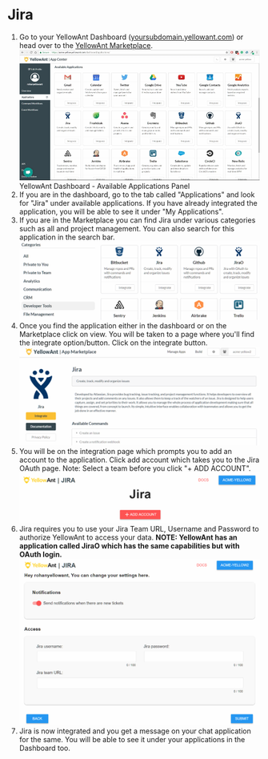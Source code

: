 # Jira

1. Go to your YellowAnt Dashboard \([yoursubdomain.yellowant.com](https://github.com/yellowanthq/yellowant-help-center/tree/bdad19066023aa6a8b667a1d6f05b72945b49759/yoursubdomain.yellowant.com)\) or head over to the [YellowAnt Marketplace](https://www.yellowant.com/marketplace). ![](../../.gitbook/assets/instadash.jpg)YellowAnt Dashboard - Available Applications Panel
2. If you are in the dashboard, go to the tab called "Applications" and look for "Jira" under available applications. If you have already integrated the application, you will be able to see it under "My Applications".
3. If you are in the Marketplace you can find Jira under various categories such as all and project management. You can also search for this application in the search bar. ![](../../.gitbook/assets/jira.png)
4. Once you find the application either in the dashboard or on the Marketplace click on view. You will be taken to a page where you'll find the integrate option/button. Click on the integrate button. ![](../../.gitbook/assets/jira-2.png)
5. You will be on the integration page which prompts you to add an account to the application. Click add account which takes you to the Jira OAuth page. Note: Select a team before you click "+ ADD ACCOUNT". ![](../../.gitbook/assets/jira-4.png)
6. Jira requires you to use your Jira Team URL, Username and Password to authorize YellowAnt to access your data. **NOTE: YellowAnt has an application called JiraO which has the same capabilities but with OAuth login.** ![](../../.gitbook/assets/jira-5.png)
7. Jira is now integrated and you get a message on your chat application for the same. You will be able to see it under your applications in the Dashboard too.

